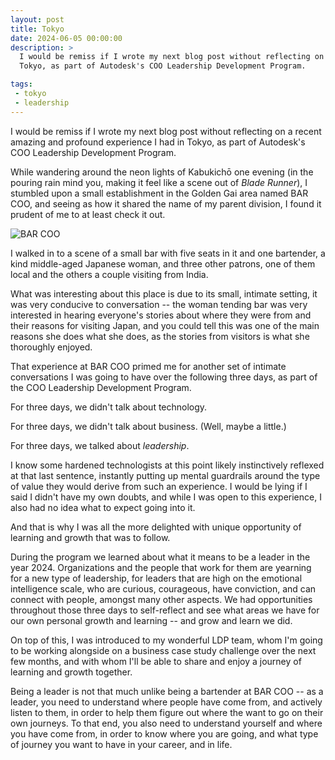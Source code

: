 ```yaml
---
layout: post
title: Tokyo
date: 2024-06-05 00:00:00
description: >
  I would be remiss if I wrote my next blog post without reflecting on a recent amazing and profound experience I had in
  Tokyo, as part of Autodesk's COO Leadership Development Program.

tags:
 - tokyo
 - leadership
---
```


I would be remiss if I wrote my next blog post without reflecting on a recent amazing and profound experience I had in
Tokyo, as part of Autodesk's COO Leadership Development Program.

While wandering around the neon lights of Kabukichō one evening (in the pouring rain mind you, making it feel like a
scene out of _Blade Runner_), I stumbled upon a small establishment in the Golden Gai area named BAR COO, and seeing as
how it shared the name of my parent division, I found it prudent of me to at least check it out.

![BAR COO](/assets/images/bar-coo.jpeg)

I walked in to a scene of a small bar with five seats in it and one bartender, a kind middle-aged Japanese woman, and
three other patrons, one of them local and the others a couple visiting from India.

What was interesting about this place is due to its small, intimate setting, it was very conducive to conversation --
the woman tending bar was very interested in hearing everyone's stories about where they were from and their reasons for
visiting Japan, and you could tell this was one of the main reasons she does what she does, as the stories from visitors
is what she thoroughly enjoyed.

That experience at BAR COO primed me for another set of intimate conversations I was going to have over the following
three days, as part of the COO Leadership Development Program.

For three days, we didn't talk about technology.

For three days, we didn't talk about business. (Well, maybe a little.)

For three days, we talked about _leadership_.

I know some hardened technologists at this point likely instinctively reflexed at that last sentence, instantly putting
up mental guardrails around the type of value they would derive from such an experience. I would be lying if I said I
didn't have my own doubts, and while I was open to this experience, I also had no idea what to expect going into it.

And that is why I was all the more delighted with unique opportunity of learning and growth that was to follow.

During the program we learned about what it means to be a leader in the year 2024. Organizations and the people that
work for them are yearning for a new type of leadership, for leaders that are high on the emotional intelligence scale,
who are curious, courageous, have conviction, and can connect with people, amongst many other aspects. We had
opportunities throughout those three days to self-reflect and see what areas we have for our own personal growth and
learning -- and grow and learn we did.

On top of this, I was introduced to my wonderful LDP team, whom I'm going to be working alongside on a business case
study challenge over the next few months, and with whom I'll be able to share and enjoy a journey of learning and growth
together.

Being a leader is not that much unlike being a bartender at BAR COO -- as a leader, you need to understand where people
have come from, and actively listen to them, in order to help them figure out where the want to go on their own
journeys. To that end, you also need to understand yourself and where you have come from, in order to know where you are
going, and what type of journey you want to have in your career, and in life.
